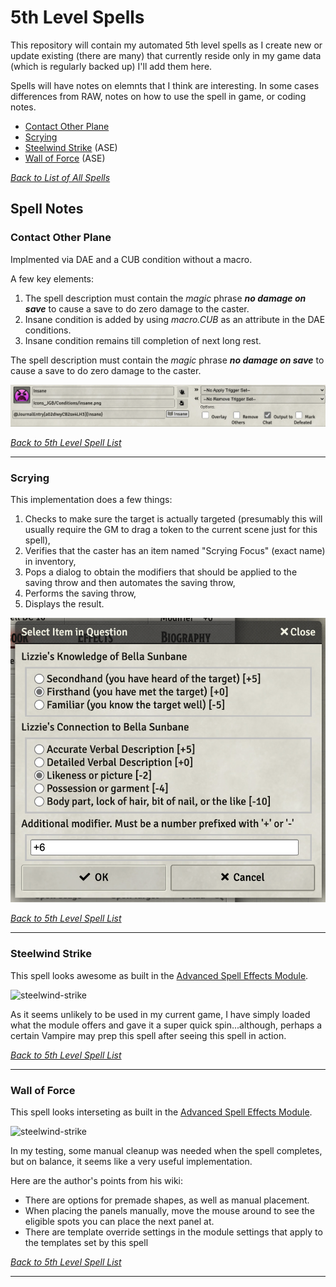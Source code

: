 # 5th Level Spells
This repository will contain my automated 5th level spells as I create new or update existing (there are many) that currently reside only in my game data (which is regularly backed up) I'll add them here.

Spells will have notes on elemnts that I think are interesting.  In some cases differences from RAW, notes on how to use the spell in game, or coding notes.

* [Contact Other Plane](#contact-other-plane)
* [Scrying](#scrying)
* [Steelwind Strike](#steelwind-strike) (ASE)
* [Wall of Force](#wall-of-force) (ASE)

[*Back to List of All Spells*](../README.md)

## Spell Notes

### Contact Other Plane

Implmented via DAE and a CUB condition without a macro.

A few key elements:

1. The spell description must contain the *magic* phrase ***no damage on save*** to cause a save to do zero damage to the caster.
1. Insane condition is added by using *macro.CUB* as an attribute in the DAE conditions.
1. Insane condition remains till completion of next long rest.

The spell description must contain the *magic* phrase ***no damage on save*** to cause a save to do zero damage to the caster.

![Contact_Other_Plane_Condition_Lab.png](Contact_Other_Plane/Contact_Other_Plane_Condition_Lab.png)

[*Back to 5th Level Spell List*](#5th-level-spells)

---

### Scrying

This implementation does a few things:

1. Checks to make sure the target is actually targeted (presumably this will usually require the GM to drag a token to the current scene just for this spell),
2. Verifies that the caster has an item named "Scrying Focus" (exact name) in inventory,
3. Pops a dialog to obtain the modifiers that should be applied to the saving throw and then automates the saving throw, 
4. Performs the saving throw,
5. Displays the result.

![Scrying/Scrying_Dialog.png](Scrying/Scrying_Dialog.png)

[*Back to 5th Level Spell List*](#5th-level-spells)

---

### Steelwind Strike

This spell looks awesome as built in the [Advanced Spell Effects Module](https://github.com/Vauryx/AdvancedSpellEffects/wiki/Currently-Available-Spells#steel-wind-strike).

![steelwind-strike](https://user-images.githubusercontent.com/32877348/137191296-88113589-a903-46bb-bb72-03b781f8a4b2.gif)

As it seems unlikely to be used in my current game, I have simply loaded what the module offers and gave it a super quick spin...although, perhaps a certain Vampire may prep this spell after seeing this spell in action. 

[*Back to 5th Level Spell List*](#5th-level-spells)

---

### Wall of Force

This spell looks interseting as built in the [Advanced Spell Effects Module](https://github.com/Vauryx/AdvancedSpellEffects/wiki/Currently-Available-Spells#wall-of-force).

![steelwind-strike](https://user-images.githubusercontent.com/32877348/151714360-7656a4bc-fcbf-4c81-8d8b-b98b2f532a03.gif)

In my testing, some manual cleanup was needed when the spell completes, but on balance, it seems like a very useful implementation.

Here are the author's points from his wiki:

* There are options for premade shapes, as well as manual placement.
* When placing the panels manually, move the mouse around to see the eligible spots you can place the next panel at.
* There are template override settings in the module settings that apply to the templates set by this spell

[*Back to 5th Level Spell List*](#5th-level-spells)

---